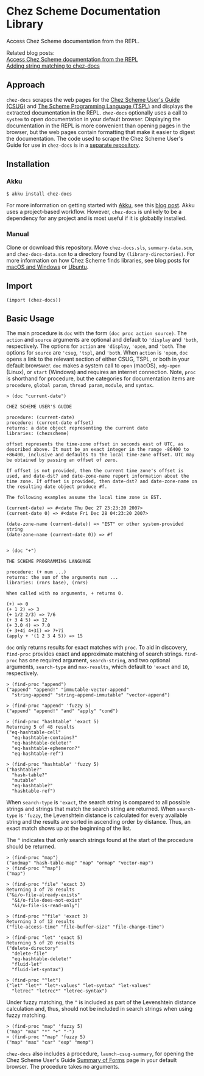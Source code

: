 # Chez Scheme Documentation Library

Access Chez Scheme documentation from the REPL. 

Related blog posts:  
[Access Chez Scheme documentation from the REPL](https://www.travishinkelman.com/post/access-chez-scheme-documentation-from-repl/)  
[Adding string matching to chez-docs](https://www.travishinkelman.com/post/adding-string-matching-to-chez-docs/)

## Approach

`chez-docs` scrapes the web pages for the [Chez Scheme User's Guide (CSUG)](https://cisco.github.io/ChezScheme/csug9.5/) and [The Scheme Programming Language (TSPL)](https://www.scheme.com/tspl4/) and displays the extracted documentation in the REPL. `chez-docs` optionally uses a call to `system` to open documentation in your default browser. Displaying the documentation in the REPL is more convenient than opening pages in the browser, but the web pages contain formatting that make it easier to digest the documentation. The code used to scrape the Chez Scheme User's Guide for use in `chez-docs` is in a [separate repository](https://github.com/hinkelman/chez-docs-scrape). 

## Installation

### Akku

```
$ akku install chez-docs
```

For more information on getting started with [Akku](https://akkuscm.org/), see this [blog post](https://www.travishinkelman.com/posts/getting-started-with-akku-package-manager-for-scheme/). Akku uses a project-based workflow. However, `chez-docs` is unlikely to be a dependency for any project and is most useful if it is globablly installed.

### Manual

Clone or download this repository. Move `chez-docs.sls`, `summary-data.scm`, and `chez-docs-data.scm` to a directory found by `(library-directories)`. For more information on how Chez Scheme finds libraries, see blog posts for [macOS and Windows](https://www.travishinkelman.com/post/getting-started-with-chez-scheme-and-emacs/) or [Ubuntu](https://www.travishinkelman.com/post/getting-started-with-chez-scheme-and-emacs-ubuntu/).

## Import 

`(import (chez-docs))`

## Basic Usage

The main procedure is `doc` with the form `(doc proc action source)`. The `action` and `source` arguments are optional and default to `'display` and `'both`, respectively. The options for `action` are `'display`, `'open`, and `'both`. The options for `source` are `'csug`, `'tspl`, and `'both`. When `action` is `'open`, `doc` opens a link to the relevant section of either CSUG, TSPL, or both in your default browswer. `doc` makes a system call to `open` (macOS), `xdg-open` (Linux), or `start` (Windows) and requires an internet connection. Note, `proc` is shorthand for procedure, but the categories for documentation items are `procedure`, `global param`, `thread param`, `module`, and `syntax`.

```
> (doc "current-date")

CHEZ SCHEME USER'S GUIDE

procedure: (current-date)
procedure: (current-date offset)
returns: a date object representing the current date
libraries: (chezscheme)

offset represents the time-zone offset in seconds east of UTC, as described above. It must be an exact integer in the range -86400 to +86400, inclusive and defaults to the local time-zone offset. UTC may be obtained by passing an offset of zero.

If offset is not provided, then the current time zone's offset is used, and date-dst? and date-zone-name report information about the time zone. If offset is provided, then date-dst? and date-zone-name on the resulting date object produce #f.

The following examples assume the local time zone is EST.

(current-date) => #<date Thu Dec 27 23:23:20 2007>
(current-date 0) => #<date Fri Dec 28 04:23:20 2007>

(date-zone-name (current-date)) => "EST" or other system-provided string
(date-zone-name (current-date 0)) => #f


> (doc "+")

THE SCHEME PROGRAMMING LANGUAGE

procedure: (+ num ...)
returns: the sum of the arguments num ...
libraries: (rnrs base), (rnrs)  

When called with no arguments, + returns 0.  

(+) => 0
(+ 1 2) => 3
(+ 1/2 2/3) => 7/6
(+ 3 4 5) => 12
(+ 3.0 4) => 7.0
(+ 3+4i 4+3i) => 7+7i
(apply + '(1 2 3 4 5)) => 15
```

`doc` only returns results for exact matches with `proc`. To aid in discovery, `find-proc` provides exact and approximate matching of search strings. `find-proc` has one required argument, `search-string`, and two optional arguments, `search-type` and `max-results`, which default to `'exact` and `10`, respectively.

```
> (find-proc "append")
("append" "append!" "immutable-vector-append"
  "string-append" "string-append-immutable" "vector-append")

> (find-proc "append" 'fuzzy 5)
("append" "append!" "and" "apply" "cond")

> (find-proc "hashtable" 'exact 5)
Returning 5 of 48 results
("eq-hashtable-cell"
  "eq-hashtable-contains?"
  "eq-hashtable-delete!"
  "eq-hashtable-ephemeron?"
  "eq-hashtable-ref")

> (find-proc "hashtable" 'fuzzy 5)
("hashtable?"
  "hash-table?"
  "mutable"
  "eq-hashtable?"
  "hashtable-ref")
```

When `search-type` is `'exact`, the search string is compared to all possible strings and strings that match the search string are returned. When `search-type` is `'fuzzy`, the Levenshtein distance is calculated for every available string and the results are sorted in ascending order by distance. Thus, an exact match shows up at the beginning of the list.

The `^` indicates that only search strings found at the start of the procedure should be returned.

```
> (find-proc "map")
("andmap" "hash-table-map" "map" "ormap" "vector-map")
> (find-proc "^map")
("map")

> (find-proc "file" 'exact 3)
Returning 3 of 78 results
("&i/o-file-already-exists"
  "&i/o-file-does-not-exist"
  "&i/o-file-is-read-only")

> (find-proc "^file" 'exact 3)
Returning 3 of 12 results
("file-access-time" "file-buffer-size" "file-change-time")

> (find-proc "let" 'exact 5)
Returning 5 of 20 results
("delete-directory"
  "delete-file"
  "eq-hashtable-delete!"
  "fluid-let"
  "fluid-let-syntax")

> (find-proc "^let")
("let" "let*" "let*-values" "let-syntax" "let-values"
  "letrec" "letrec*" "letrec-syntax")
```

Under fuzzy matching, the `^` is included as part of the Levenshtein distance calculation and, thus, should not be included in search strings when using fuzzy matching.

```
> (find-proc "map" 'fuzzy 5)
("map" "max" "*" "+" "-")
> (find-proc "^map" 'fuzzy 5)
("map" "max" "car" "exp" "memp")
```

`chez-docs` also includes a procedure, `launch-csug-summary`, for opening the Chez Scheme User's Guide [Summary of Forms](https://cisco.github.io/ChezScheme/csug10.0/summary.html) page in your default browser. The procedure takes no arguments. 
